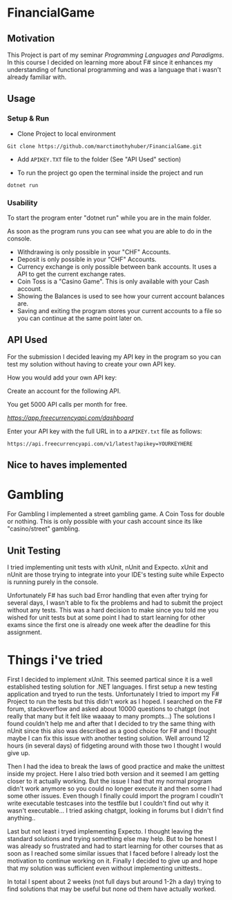 # FinancialGame
## Motivation
This Project is part of my seminar *Programming Languages and Paradigms*. In this course I decided on learning more about F# since it enhances my understanding of functional programming and was a language that i wasn't already familiar with.

## Usage
### Setup & Run
- Clone Project to local environment
```
Git clone https://github.com/marctimothyhuber/FinancialGame.git
```
- Add ```APIKEY.TXT``` file to the folder (See "API Used" section)

- To run the project go open the terminal inside the project and run
```
dotnet run
```

### Usability
To start the program enter "dotnet run" while you are in the main folder.

As soon as the program runs you can see what you are able to do in the console.
- Withdrawing is only possible in your "CHF" Accounts.
- Deposit is only possible in your "CHF" Accounts.
- Currency exchange is only possible between bank accounts. It uses a API to get the current exchange rates.
- Coin Toss is a "Casino Game". This is only available with your Cash account.
- Showing the Balances is used to see how your current account balances are.
- Saving and exiting the program stores your current accounts to a file so you can continue at the same point later on.

## API Used
For the submission I decided leaving my API key in the program so you can test my solution without having to create your own API key.

How you would add your own API key:

Create an account for the following API.

You get 5000 API calls per month for free.

*https://app.freecurrencyapi.com/dashboard*

Enter your API key with the full URL in to a ```APIKEY.txt``` file as follows:

```
https://api.freecurrencyapi.com/v1/latest?apikey=YOURKEYHERE
```


## Nice to haves implemented
# Gambling
For Gambling I implemented a street gambling game. A Coin Toss for double or nothing. This is only possible with your cash account since its like "casino/street" gambling.

## Unit Testing
I tried implementing unit tests with xUnit, nUnit and Expecto.
xUnit and nUnit are those trying to integrate into your IDE's testing suite while Expecto is running purely in the console.

Unfortunately F# has such bad Error handling that even after trying for several days, I wasn't able to fix the problems and had to submit the project without any tests. This was a hard decision to make since you told me you wished for unit tests but at some point I had to start learning for other exams since the first one is already one week after the deadline for this assignment.

# Things i've tried
First I decided to implement xUnit. This seemed partical since it is a well established testing solution for .NET languages. I first setup a new testing application and tryed to run the tests. Unfortunately I tried to import my F# Project to run the tests but this didn't work as I hoped. I searched on the F# forum, stackoverflow and asked about 10000 questions to chatgpt (not really that many but it felt like waaaay to many prompts...) The solutions I found couldn't help me and after that I decided to try the same thing with nUnit since this also was described as a good choice for F# and I thought maybe I can fix this issue with another testing solution. Well arround 12 hours (in several days) of fidgeting around with those two I thought I would give up. 

Then I had the idea to break the laws of good practice and make the unittest inside my project. Here I also tried both version and it seemed I am getting closer to it actually working. But the issue I had that my normal program didn't work anymore so you could no longer execute it and then some I had some other issues. Even though I finally could import the program I coudln't write executable testcases into the testfile but I couldn't find out why it wasn't executable... I tried asking chatgpt, looking in forums but I didn't find anything..

Last but not least i tryed implementing Expecto. I thought leaving the standard solutions and trying something else may help. But to be honest I was already so frustrated and had to start learning for other courses that as soon as I reached some similar issues that I faced before I already lost the motivation to continue working on it. Finally I decided to give up and hope that my solution was sufficient even without implementing unittests..

In total I spent about 2 weeks (not full days but around 1-2h a day) trying to find solutions that may be useful but none od them have actually worked.
